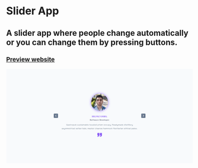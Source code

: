 # Slider App
## A slider app where people change automatically or you can change them by pressing buttons.
### [Preview website](https://milyazkamil.github.io/Slider-App/) 
![](./src/assets/images/readme-image.png)